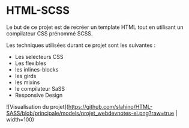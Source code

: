 # HTML-SCSS

Le but de ce projet est de recréer un template HTML tout en utilisant un compilateur CSS prénommé SCSS. 

Les techniques utilisées durant ce projet sont les suivantes : 
 - Les selecteurs CSS 
 - Les flexibles 
 - les inlines-blocks
 - les girds 
 - les mixins 
 - le compilateur SaSS
 - Responsive Design

![Visualisation du projet](https://github.com/slahino/HTML-SASS/blob/principale/models/projet_webdevnotes-el.png?raw=true | width=100)


